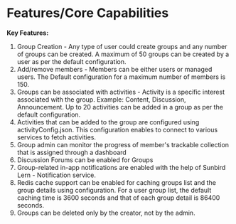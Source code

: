 # Features/Core Capabilities

**Key Features:**

1. Group Creation - Any type of user could create groups and any number of groups can be created. A maximum of 50 groups can be created by a user as per the default configuration.
2. Add/remove members - Members can be either users or managed users. The Default configuration for a maximum number of members is 150.
3. Groups can be associated with activities - Activity is a specific interest associated with the group. Example: Content, Discussion, Announcement. Up to 20 activities can be added in a group as per the default configuration.
4. Activities that can be added to the group are configured using activityConfig.json. This configuration enables to connect to various services to fetch activities.
5. Group admin can monitor the progress of member's trackable collection that is assigned through a dashboard
6. Discussion Forums can be enabled for Groups
7. Group-related in-app notifications are enabled with the help of Sunbird Lern - Notification service.
8. Redis cache support can be enabled for caching groups list and the group details using configuration. For a user group list, the default caching time is 3600 seconds and that of each group detail is 86400 seconds.
9. Groups can be deleted only by the creator, not by the admin.

